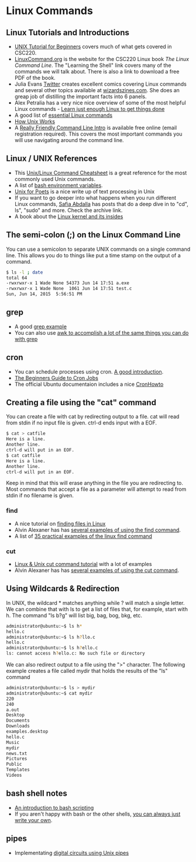 # Linux Commands

## Linux Tutorials and Introductions

- [UNIX Tutorial for Beginners](http://www.ee.surrey.ac.uk/Teaching/Unix/) covers much of what gets covered in CSC220.  
- [LinuxCommand.org](http://linuxcommand.org) is the website for the CSC220 Linux book *The Linux Command Line*.  The "Learning the Shell" link covers many of the commands we will talk about.  There is also a link to download a free PDF of the book.
- Julia Evans [Twitter](https://twitter.com/b0rk) creates excellent comics covering Linux commands and several other topics available at [wizardszines.com](https://wizardzines.com/).  She does an greap job of distilling the important facts into 6 panels.  
- Alex Petralia has a very nice nice overview of some of the most helpful Linux commands - [Learn just enough Linux to get things done](https://alexpetralia.com/posts/2017/6/26/learning-linux-bash-to-get-things-done)
- A good list of [essential Linux commands](https://semanti.ca/blog/?the-most-useful-linux-commands-you-probably-need-to-know)
- [How Unix Works](https://neilkakkar.com/unix.html)
- A [Really Friendly Command Line Intro](https://hellowebbooks.com/learn-command-line/) is available free online (email registration required).  This covers the most important commands you will use navigating around the command line.  

## Linux / UNIX References

- This [Unix/Linux Command Cheatsheet](https://files.fosswire.com/2007/08/fwunixref.pdf) is a great reference for the most commonly used Unix commands.
- A list of [bash environment variables](http://tldp.org/LDP/abs/html/internalvariables.html).
- [Unix for Poets](https://web.stanford.edu/class/cs124/kwc-unix-for-poets.pdf) is a nice write up of text processing in Unix
- If you want to go deeper into what happens when you run different Linux commands, [Safia Abdalla](https://blog.safia.rocks/) has posts that do a deep dive in to "cd", ls", "sudo" and more.  Check the archive link.
- A book about the [Linux kernel and its insides](https://github.com/0xAX/linux-insides)

## The semi-colon (;) on the Linux Command Line

You can use a semicolon to separate UNIX commands on a single command line.  This allows you do to things like put a time stamp on the output of a command.

```bash
$ ls -l ; date
total 64
-rwxrwxr-x 1 Wade None 54373 Jun 14 17:51 a.exe
-rwxrwxr-x 1 Wade None  1061 Jun 14 17:51 test.c
Sun, Jun 14, 2015  5:56:51 PM
```

## grep

- A good [grep example](http://www.panix.com/~elflord/unix/grep.html)
- You can also use [awk to accomplish a lot of the same things you can do with grep](https://blog.jpalardy.com/posts/skip-grep-use-awk/)

## cron

- You can schedule processes using cron.  [A good introduction](https://code.tutsplus.com/tutorials/scheduling-tasks-with-cron-jobs--net-8800).
- [The Beginners Guide to Cron Jobs](https://www.ostechnix.com/a-beginners-guide-to-cron-jobs/)
- The official Ubuntu documentaion includes a nice [CronHowto](https://help.ubuntu.com/community/CronHowto)

## Creating a file using the "cat" command

You can create a file with cat by redirecting output to a file.  cat will read from stdin if no input file is given.  ctrl-d ends input with a EOF.

```bash
$ cat > catfile
Here is a line.
Another line.
ctrl-d will put in an EOF.
$ cat catfile
Here is a line.
Another line.
ctrl-d will put in an EOF.
```

Keep in mind that this will erase anything in the file you are redirecting to.  Most commands that accept a file as a parameter will attempt to read from stdin if no filename is given.

### find

- A nice tutorial on [finding files in Linux](https://www.linode.com/docs/tools-reference/tools/find-files-in-linux-using-the-command-line/)
- Alvin Alexaner has has [several examples of using the find command](http://alvinalexander.com/unix/edu/examples/find.shtml).
- A list of [35 practical examples of the linux find command](https://www.tecmint.com/35-practical-examples-of-linux-find-command/)

### cut

- [Linux & Unix cut command tutorial](https://shapeshed.com/unix-cut/) with a lot of examples
- Alvin Alexaner has has [several examples of using the cut command](https://alvinalexander.com/linux-unix/linux-cut-command-cut-fields-columns-examples/).

## Using Wildcards & Redirection

In UNIX, the wildcard * matches anything while ? will match a single letter.  We can combine that with ls to get a list of files that, for example, start with h.  The command "ls b?g" will list big, bag, bog, bkg, etc.

```bash
administrator@ubuntu:~$ ls h*
hello.c
administrator@ubuntu:~$ ls h?llo.c
hello.c
administrator@ubuntu:~$ ls h?ello.c
ls: cannot access h?ello.c: No such file or directory
```

We can also redirect output to a file using the ">" character.  The following example creates a file called mydir that holds the results of the "ls" command

```bash
administrator@ubuntu:~$ ls > mydir
administrator@ubuntu:~$ cat mydir
220
240
a.out
Desktop
Documents
Downloads
examples.desktop
hello.c
Music
mydir
news.txt
Pictures
Public
Templates
Videos
```

## bash shell notes

- [An introduction to bash scripting](https://code.tutsplus.com/tutorials/the-fundamentals-of-bash-scripting--net-32093)
- If you aren't happy with bash or the other shells, [you can always just write your own](https://indradhanush.github.io/blog/writing-a-unix-shell-part-1/).

## pipes

- Implementating [digital circuits using Unix pipes](http://www.linusakesson.net/programming/pipelogic/index.php)
